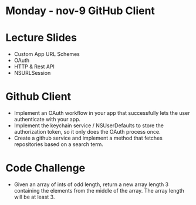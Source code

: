 Monday - nov-9 GitHub Client
============================

# Lecture Slides
* Custom App URL Schemes
* OAuth
* HTTP & Rest API
* NSURLSession

# Github Client
* Implement an OAuth workflow in your app that successfully lets the user authenticate with your app.
* Implement the keychain service / NSUserDefaults to store the authorization token, so it only does the OAuth process once.
* Create a github service and implement a method that fetches repositories based on a search term.

# Code Challenge
* Given an array of ints of odd length, return a new array length 3 containing the elements from the middle of the array. The array length will be at least 3. 
